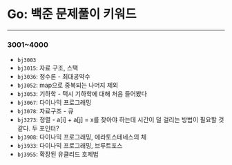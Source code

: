 # Go: 백준 문제풀이 키워드

---

### 3001~4000

- `bj3003`
- `bj3015`: 자료 구조, 스택
- `bj3036`: 정수론 - 최대공약수
- `bj3052`: map으로 중복되는 나머지 제외
- `bj3053`: 기하학 - 택시 기하학에 대해 처음 들어봤다
- `bj3067`: 다이나믹 프로그래밍
- `bj3078`: 자료구조 - 큐
- `bj3273`: 정렬 - a[i] + a[j] = x를 찾아야 하는데 시간이 덜 걸리는 방법이 필요할 것 같다. 두 포인터?
- `bj3908`: 다이나믹 프로그래밍, 에라토스테네스의 체
- `bj3933`: 다이나믹 프로그래밍, 브루트포스
- `bj3955`: 확장된 유클리드 호제법
